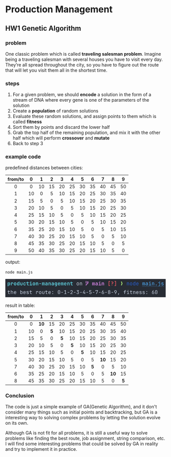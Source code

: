 # Production Management

## HW1 Genetic Algorithm

### problem

One classic problem which is called **traveling salesman problem**. Imagine being a traveling salesman with several houses you have to visit every day. They’re all spread throughout the city, so you have to figure out the route that will let you visit them all in the shortest time.

### steps

1. For a given problem, we should **encode** a solution in the form of a stream of DNA where every gene is one of the parameters of the solution
2. Create a **population** of random solutions
3. Evaluate these random solutions, and assign points to them which is called **fitness**
4. Sort them by points and discard the lower half
5. Grab the top half of the remaining population, and mix it with the other half which will perform **crossover** and **mutate**
6. Back to step 3

### example code

predefined distances between cities:

| from/to |  0 |  1 |  2 |  3 |  4 |  5 |  6 |  7 |  8 |  9 |
|:-------:|:--:|:--:|:--:|:--:|:--:|:--:|:--:|:--:|:--:|:--:|
|    0    |  0 | 10 | 15 | 20 | 25 | 30 | 35 | 40 | 45 | 50 |
|    1    | 10 |  0 |  5 | 10 | 15 | 20 | 25 | 30 | 35 | 40 |
|    2    | 15 |  5 |  0 |  5 | 10 | 15 | 20 | 25 | 30 | 35 |
|    3    | 20 | 10 |  5 |  0 |  5 | 10 | 15 | 20 | 25 | 30 |
|    4    | 25 | 15 | 10 |  5 |  0 |  5 | 10 | 15 | 20 | 25 |
|    5    | 30 | 20 | 15 | 10 |  5 |  0 |  5 | 10 | 15 | 20 |
|    6    | 35 | 25 | 20 | 15 | 10 |  5 |  0 |  5 | 10 | 15 |
|    7    | 40 | 30 | 25 | 20 | 15 | 10 |  5 |  0 |  5 | 10 |
|    8    | 45 | 35 | 30 | 25 | 20 | 15 | 10 |  5 |  0 |  5 |
|    9    | 50 | 40 | 35 | 30 | 25 | 20 | 15 | 10 |  5 |  0 |

output:

`node main.js`

![output](./tsp.png)

result in table:

| from/to |  0 |    1   |   2   |   3   |   4   |   5   |   6   |    7   |    8   |   9   |
|:-------:|:--:|:------:|:-----:|:-----:|:-----:|:-----:|:-----:|:------:|:------:|:-----:|
|    0    |  0 | **10** |   15  |   20  |   25  |   30  |   35  |   40   |   45   |   50  |
|    1    | 10 |    0   | **5** |   10  |   15  |   20  |   25  |   30   |   35   |   40  |
|    2    | 15 |    5   |   0   | **5** |   10  |   15  |   20  |   25   |   30   |   35  |
|    3    | 20 |   10   |   5   |   0   | **5** |   10  |   15  |   20   |   25   |   30  |
|    4    | 25 |   15   |   10  |   5   |   0   | **5** |   10  |   15   |   20   |   25  |
|    5    | 30 |   20   |   15  |   10  |   5   |   0   |   5   | **10** |   15   |   20  |
|    7    | 40 |   30   |   25  |   20  |   15  |   10  | **5** |    0   |    5   |   10  |
|    6    | 35 |   25   |   20  |   15  |   10  |   5   |   0   |    5   | **10** |   15  |
|    8    | 45 |   35   |   30  |   25  |   20  |   15  |   10  |    5   |    0   | **5** |

### Conclusion

The code is just a simple example of GA(Genetic Algorithm), and it don't consider many things such as initial points and backtracking, but GA is a interesting way to solving complex problems by letting the solution evolve on its own.

Although GA is not fit for all problems, it is still a useful way to solve problems like finding the best route, job assignment, string comparison, etc. I will find some interesting problems that could be solved by GA in reality and try to implement it in practice.
